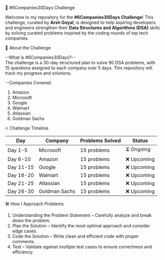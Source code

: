 🚀 #6Companies30Days Challenge  

Welcome to my repository for the **#6Companies30Days Challenge**! This challenge, curated by **Arsh Goyal**, is designed to help aspiring developers and engineers strengthen their **Data Structures and Algorithms (DSA)** skills by solving curated problems inspired by the coding rounds of top tech companies.


📖 About the Challenge  

--What is #6Companies30Days?--  
The challenge is a 30-day structured plan to solve 90 DSA problems, with 15 questions assigned to each company over 5 days. This repository will track my progress and solutions.  

--Companies Covered:  
1. Amazon 
2. Microsoft  
3. Google 
4. Walmart
5. Atlassian
6. Goldman Sachs


🔥 Challenge Timeline  

| Day      | Company            | Problems Solved            | Status      |
|----------|--------------------|----------------------------|-------------|
| Day 1-5  | Microsoft          | 15 problems                | ⏳ Ongoing  |
| Day 6-10 | Amazon             | 15 problems                | ❌ Upcoming |
| Day 11-15| Google             | 15 problems                | ❌ Upcoming |
| Day 16-20| Walmart            | 15 problems                | ❌ Upcoming |
| Day 21-25| Atlassian          | 15 problems                | ❌ Upcoming |
| Day 26-30| Goldman Sachs      | 15 problems                | ❌ Upcoming |



🛠️ How I Approach Problems  

1. Understanding the Problem Statement – Carefully analyze and break down the problem.  
2. Plan the Solution – Identify the most optimal approach and consider edge cases.  
3. Code the Solution – Write clean and efficient code with proper comments.  
4. Test – Validate against multiple test cases to ensure correctness and efficiency.  
